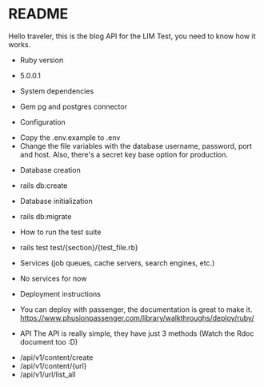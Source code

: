 # README

Hello traveler, this is the blog API for the LIM Test, you need to know how it works.

* Ruby version

 - 5.0.0.1

* System dependencies
 
 - Gem pg and postgres connector

* Configuration 

 - Copy the .env.example to .env
 - Change the file variables with the database username, password, port and host. Also, there's a secret key base option for production.

* Database creation

 - rails db:create

* Database initialization

 - rails db:migrate

* How to run the test suite

 - rails test test/{section}/{test_file.rb}

* Services (job queues, cache servers, search engines, etc.)

 - No services for now

* Deployment instructions

 - You can deploy with passenger, the documentation is great to make it. https://www.phusionpassenger.com/library/walkthroughs/deploy/ruby/

* API
 The API is really simple, they have just 3 methods (Watch the Rdoc document too :D)
 - /api/v1/content/create
 - /api/v1/content/{url}
 - /api/v1/url/list_all
